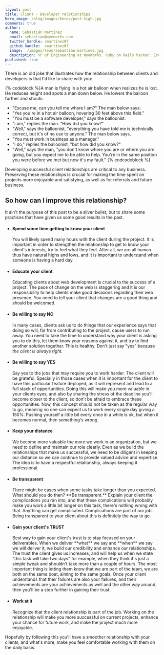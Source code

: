 ```yaml
---
layout: post
title: Client - Developer relationships
hero_image: /blog/images/heros/post-high.jpg
comments: true
author:
  name: Sebastián Martínez
  email: sebastian@wyeworks.com
  twitter_handle: smartinez87
  github_handle:  smartinez87
  image:  /images/team/sebastian-martinez.jpg
  description: VP of Engineering at WyeWorks. Ruby on Rails hacker. ExceptionNotification maintainer. Coffee & bacon lover.
published: true
---
```

There is an old joke that illustrates how the relationship between clients and developers is that I'd like to share with you:

<!--more-->

{% codeblock %}A man is flying in a hot air balloon when realizes he is lost. He reduces height and spots a man down below. He lowers the balloon further and shouts: 
- "Excuse me, can you tell me where I am?"
The man below says: 
- "Yes you're in a hot air balloon, hovering 30 feet above this field."
- "You must be a software developer," says the balloonist.
- "I am," replies the man. "How did you know?"
- "Well," says the balloonist, "everything you have told me is technically correct, but it's of no use to anyone."
The man below says, 
- "You must work in business as a manager."
- "I do," replies the balloonist, "but how did you know?"
- "Well," says the man, "you don't know where you are or where you are going, but you expect me to be able to help. You're in the same position you were before we met but now it's my fault." {% endcodeblock %}

Developing successful client relationships are critical to any business. Preserving these relationships is crucial for making the time spent on projects more enjoyable and satisfying, as well as for referrals and future business. 

<h2>So how can I improve this relationship?</h2>

It ain't the purpose of this post to be a silver bullet, but to share some practices that have given us some good results in the past.

<ul>
<li>
  <h4>Spend some time getting to know your client</h4>
  <p>You will likely spend many hours with the client during the project. It is important in order to strengthen the relationship to get to know your client's interests, try to feel what they feel. After all, we are all human thus have natural highs and lows, and it is important to understand when someone is having a hard day.</p>
</li>

<li>
  <h4>Educate your client</h4>
  <p>Educating clients about web development is crucial to the success of a project. The pace of change on the web is staggering and it is our responsibility to help clients make good decisions regarding their web presence. You need to tell your client that changes are a good thing and should be welcomed.</p>
</li>

<li>
  <h4>Be willing to say NO</h4>
  <p>In many cases, clients ask us to do things that our experience says that doing so will, far from contributing to the project, cause users to run away. You need to take the time to understand why your client is asking you to do this, let them know your reasons against it, and try to find another solution together. This is healthy. Don't just say "yes" because <i>the client is always right.</i></p>
</li>

<li>
  <h4>Be willing to say YES</h4>
  <p>Say yes to the jobs that may require you to work harder. The client will be grateful. Specially in those cases when it is important for the client to have this particular feature deployed, as it will represent and lead to a full stack of opportunities. Doing this will make you more valuable in your clients eyes, and also by sharing the stress of the deadline you'll become closer to the client, so don't be afraid to embrace these opportunities. Now, this concept should not be taken as the regular way to go, meaning no one can expect us to work every single day giving a 150%. Pushing yourself a little bit every once in a while is ok, but when it becomes normal, then something's wrong.</p>
</li>

<li>
  <h4>Keep your distance</h4>
  <p>We become more valuable the more we work in an organization, but we need to define and maintain our role clearly. Even as we build the relationships that make us successful, we need to be diligent in keeping our distance so we can continue to provide valued advice and expertise. The idea is to have a respectful relationship, always keeping it professional.</p>
</li>

<li>
  <h4>Be transparent</h4>
  <p>There might be cases when some tasks take longer than you expected. What should you do then? **Be transparent.** Explain your client the complications you ran into, and that these complications will probably make you work a little bit longer on this task, there's nothing wrong with that. Anything can get complicated. Complications are part of our job. Being transparent to your client about this is definitely the way to go.</p>
</li>

<li>
  <h4>Gain your client's TRUST</h4>
  <p>Best way to gain your client's trust is to stay focused on your deliverables. When we deliver **what** we say and **when** we say we will deliver it, we build our credibility and enhance our relationships. The trust the client gives us increases, and will help us when we state "this task will take two days" for example, when they think it's just a simple tweak and shouldn't take more than a couple of hours. The most important thing is letting them know that we are part of the team, we are both on the same boat, aiming to the same goals. Once your client understands that their failures are also your failures, and their achievements are your achievements as well and the other way around, then you'll be a step further in gaining their trust.</p>
</li>

<li>
  <h4>Work at it</h4>
  <p>Recognize that the client relationship is part of the job. Working on the relationship will make you more successful on current projects, enhance your chance for future work, and make the project much more enjoyable.</p>
</li>
</ul>

Hopefully by following this you'll have a smoother relationship with your clients, and what's more, make you feel comfortable working with them on the daily basis.
